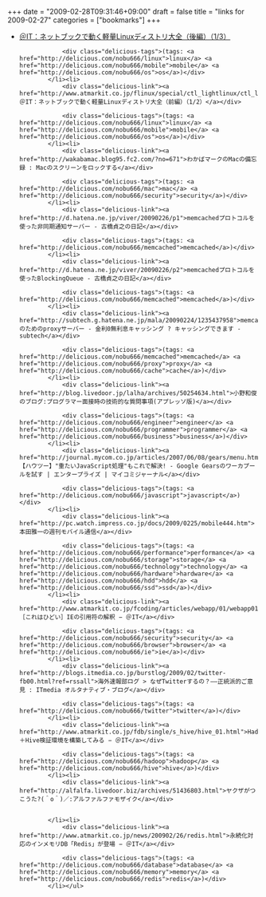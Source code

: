 +++
date = "2009-02-28T09:31:46+09:00"
draft = false
title = "links for 2009-02-27"
categories = ["bookmarks"]
+++

<ul class="delicious"><li>
                <div class="delicious-link"><a href="http://www.atmarkit.co.jp/flinux/special/ctl_lightlinux/ctl_lightlinuxc.html">＠IT：ネットブックで動く軽量Linuxディストリ大全（後編）（1/3）</a></div>
                
                <div class="delicious-tags">(tags: <a href="http://delicious.com/nobu666/linux">linux</a> <a href="http://delicious.com/nobu666/mobile">mobile</a> <a href="http://delicious.com/nobu666/os">os</a>)</div>
            </li><li>
                <div class="delicious-link"><a href="http://www.atmarkit.co.jp/flinux/special/ctl_lightlinux/ctl_lightlinuxa.html">＠IT：ネットブックで動く軽量Linuxディストリ大全（前編）（1/2）</a></div>
                
                <div class="delicious-tags">(tags: <a href="http://delicious.com/nobu666/linux">linux</a> <a href="http://delicious.com/nobu666/mobile">mobile</a> <a href="http://delicious.com/nobu666/os">os</a>)</div>
            </li><li>
                <div class="delicious-link"><a href="http://wakabamac.blog95.fc2.com/?no=671">わかばマークのMacの備忘録 : Macのスクリーンをロックする</a></div>
                
                <div class="delicious-tags">(tags: <a href="http://delicious.com/nobu666/mac">mac</a> <a href="http://delicious.com/nobu666/security">security</a>)</div>
            </li><li>
                <div class="delicious-link"><a href="http://d.hatena.ne.jp/viver/20090226/p1">memcachedプロトコルを使った非同期通知サーバー - 古橋貞之の日記</a></div>
                
                <div class="delicious-tags">(tags: <a href="http://delicious.com/nobu666/memcached">memcached</a>)</div>
            </li><li>
                <div class="delicious-link"><a href="http://d.hatena.ne.jp/viver/20090226/p2">memcachedプロトコルを使ったBlockingQueue - 古橋貞之の日記</a></div>
                
                <div class="delicious-tags">(tags: <a href="http://delicious.com/nobu666/memcached">memcached</a>)</div>
            </li><li>
                <div class="delicious-link"><a href="http://subtech.g.hatena.ne.jp/mala/20090224/1235437958">memcachedのためのproxyサーバー - 金利0無利息キャッシング ? キャッシングできます - subtech</a></div>
                
                <div class="delicious-tags">(tags: <a href="http://delicious.com/nobu666/memcached">memcached</a> <a href="http://delicious.com/nobu666/proxy">proxy</a> <a href="http://delicious.com/nobu666/cache">cache</a>)</div>
            </li><li>
                <div class="delicious-link"><a href="http://blog.livedoor.jp/lalha/archives/50254634.html">小野和俊のブログ:プログラマー面接時の技術的な質問事項(アプレッソ版)</a></div>
                
                <div class="delicious-tags">(tags: <a href="http://delicious.com/nobu666/engineer">engineer</a> <a href="http://delicious.com/nobu666/programmer">programmer</a> <a href="http://delicious.com/nobu666/business">business</a>)</div>
            </li><li>
                <div class="delicious-link"><a href="http://journal.mycom.co.jp/articles/2007/06/08/gears/menu.html">【ハウツー】"重たいJavaScript処理"もこれで解決! - Google Gearsのワーカプールを試す | エンタープライズ | マイコミジャーナル</a></div>
                
                <div class="delicious-tags">(tags: <a href="http://delicious.com/nobu666/javascript">javascript</a>)</div>
            </li><li>
                <div class="delicious-link"><a href="http://pc.watch.impress.co.jp/docs/2009/0225/mobile444.htm">本田雅一の週刊モバイル通信</a></div>
                
                <div class="delicious-tags">(tags: <a href="http://delicious.com/nobu666/performance">performance</a> <a href="http://delicious.com/nobu666/storage">storage</a> <a href="http://delicious.com/nobu666/technology">technology</a> <a href="http://delicious.com/nobu666/hardware">hardware</a> <a href="http://delicious.com/nobu666/hdd">hdd</a> <a href="http://delicious.com/nobu666/ssd">ssd</a>)</div>
            </li><li>
                <div class="delicious-link"><a href="http://www.atmarkit.co.jp/fcoding/articles/webapp/01/webapp01a.html">［これはひどい］IEの引用符の解釈 − ＠IT</a></div>
                
                <div class="delicious-tags">(tags: <a href="http://delicious.com/nobu666/security">security</a> <a href="http://delicious.com/nobu666/browser">browser</a> <a href="http://delicious.com/nobu666/ie">ie</a>)</div>
            </li><li>
                <div class="delicious-link"><a href="http://blogs.itmedia.co.jp/burstlog/2009/02/twitter-fb00.html?ref=rssall">海外速報部ログ > なぜTwitterするの？――正統派的ご意見 : ITmedia オルタナティブ・ブログ</a></div>
                
                <div class="delicious-tags">(tags: <a href="http://delicious.com/nobu666/twitter">twitter</a>)</div>
            </li><li>
                <div class="delicious-link"><a href="http://www.atmarkit.co.jp/fdb/single/s_hive/hive_01.html">Hadoop＋Hive検証環境を構築してみる − ＠IT</a></div>
                
                <div class="delicious-tags">(tags: <a href="http://delicious.com/nobu666/hadoop">hadoop</a> <a href="http://delicious.com/nobu666/hive">hive</a>)</div>
            </li><li>
                <div class="delicious-link"><a href="http://alfalfa.livedoor.biz/archives/51436803.html">ヤクザがつこうた?(＾o＾)／:アルファルファモザイク</a></div>
                
                
            </li><li>
                <div class="delicious-link"><a href="http://www.atmarkit.co.jp/news/200902/26/redis.html">永続化対応のインメモリDB「Redis」が登場 − ＠IT</a></div>
                
                <div class="delicious-tags">(tags: <a href="http://delicious.com/nobu666/database">database</a> <a href="http://delicious.com/nobu666/memory">memory</a> <a href="http://delicious.com/nobu666/redis">redis</a>)</div>
            </li></ul>
